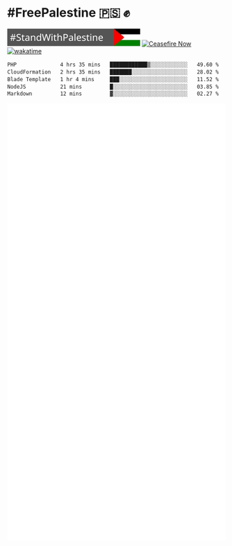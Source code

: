 # #FreePalestine 🇵🇸 ✊

[![github](https://raw.githubusercontent.com/saedyousef/StandWithPalestine/main/badges/flat/StandWithPalestine.svg)](https://github.com/saedyousef/StandWithPalestine)
[![Ceasefire Now](https://badge.techforpalestine.org/default)](https://techforpalestine.org/learn-more)
[![wakatime](https://wakatime.com/badge/user/03bf07e2-4c78-4826-8603-8922f0241061.svg)](https://wakatime.com/@03bf07e2-4c78-4826-8603-8922f0241061)
<!-- [![committers.top badge](https://user-badge.committers.top/jordan_private/saedyousef.svg)](https://user-badge.committers.top/jordan_private/saedyousef) -->

<!-- ![Profile Views](https://visitor-badge.glitch.me/badge?page_id=saedyousef.saedyousef&left_color=grey&right_color=blue&left_text=👀+Profile+Views) -->



<!-- <img src="https://github-readme-stats.vercel.app/api?username=saedyousef&show_icons=true&count_private=true" width="100%" /> --> 

<!--START_SECTION:waka-->

```txt
PHP              4 hrs 35 mins   ████████████▒░░░░░░░░░░░░   49.60 %
CloudFormation   2 hrs 35 mins   ███████░░░░░░░░░░░░░░░░░░   28.02 %
Blade Template   1 hr 4 mins     ███░░░░░░░░░░░░░░░░░░░░░░   11.52 %
NodeJS           21 mins         █░░░░░░░░░░░░░░░░░░░░░░░░   03.85 %
Markdown         12 mins         ▓░░░░░░░░░░░░░░░░░░░░░░░░   02.27 %
```

<!--END_SECTION:waka-->
    
<!-- ![github contribution grid snake animation](https://raw.githubusercontent.com/saedyousef/saedyousef/output/github-contribution-grid-snake.svg) -->


![Metrics](./github-metrics.svg)